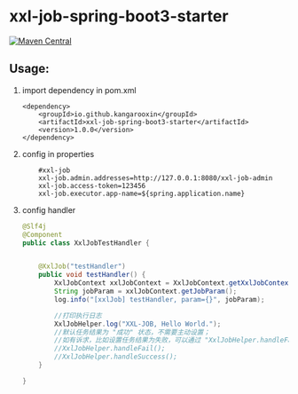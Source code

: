 # xxl-job-spring-boot3-starter

[![Maven Central](https://maven-badges.herokuapp.com/maven-central/io.github.kangarooxin/xxl-job-spring-boot3-starter/badge.svg)](https://maven-badges.herokuapp.com/maven-central/io.github.kangarooxin/xxl-job-spring-boot3-starter)

## Usage:
1. import dependency in pom.xml
    ```
    <dependency>
        <groupId>io.github.kangarooxin</groupId>
        <artifactId>xxl-job-spring-boot3-starter</artifactId>
        <version>1.0.0</version>
    </dependency>
    ```
2. config in properties
    ```properties
        #xxl-job
        xxl-job.admin.addresses=http://127.0.0.1:8080/xxl-job-admin
        xxl-job.access-token=123456
        xxl-job.executor.app-name=${spring.application.name}
    ```
3. config handler
    ```java
    @Slf4j
    @Component
    public class XxlJobTestHandler {
    
    
        @XxlJob("testHandler")
        public void testHandler() {
            XxlJobContext xxlJobContext = XxlJobContext.getXxlJobContext();
            String jobParam = xxlJobContext.getJobParam();
            log.info("[xxlJob] testHandler, param={}", jobParam);
    
            //打印执行日志
            XxlJobHelper.log("XXL-JOB, Hello World.");
            //默认任务结果为 "成功" 状态，不需要主动设置；
            //如有诉求，比如设置任务结果为失败，可以通过 "XxlJobHelper.handleFail/handleSuccess" 自主设置任务结果；
            //XxlJobHelper.handleFail();
            //XxlJobHelper.handleSuccess();
        }
    
    }
    ```